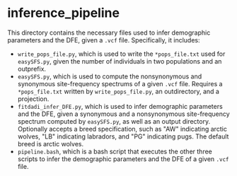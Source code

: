 # inference_pipeline

This directory contains the necessary files used to infer demographic parameters and the DFE, given a `.vcf` file. Specifically, it includes:
*  `write_pops_file.py`, which is used to write the `*pops_file.txt` used for `easySFS.py`, given the number of individuals in two populations and an outprefix.
*  `easySFS.py`, which is used to compute the nonsynonymous and synonymous site-frequency spectrums of a given `.vcf` file. Requires a `*pops_file.txt` written by `write_pops_file.py`, an outdirectory, and a projection.
*  `fitdadi_infer_DFE.py`, which is used to infer demographic parameters and the DFE, given a synonymous and a nonsynonymous site-frequency spectrum computed by `easySFS.py`, as well as an output directory. Optionally accepts a breed specification, such as "AW" indicating arctic wolves, "LB" indicating labradors, and "PG" indicating pugs. The default breed is arctic wolves.
*  `pipeline.bash`, which is a bash script that executes the other three scripts to infer the demographic parameters and the DFE of a given `.vcf` file.
